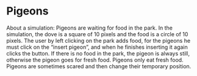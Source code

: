 # Pigeons
 About a simulation:    Pigeons are waiting for food in the park. In the simulation, the dove is a square of 10 pixels and the food is a circle of 10 pixels. The user by left clicking on the park adds food, for the pigeons he must click on the “insert pigeon”, and when he finishes inserting it again clicks the button. If there is no food in the park, the pigeon is always still, otherwise the pigeon goes for fresh food. Pigeons only eat fresh food. Pigeons are sometimes scared and then change their temporary position.
